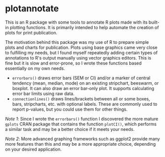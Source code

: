 # plotannotate
This is an R package with some tools to annotate R plots made with its built-in plotting functions. It is primarily intended to help automate the creation of plots for print publication.

The motivation behind this package was my use of R to prepare simple plots and charts for publication. Plots using base graphics came very close to fulfilling my needs, but I found myself repeatedly adding certain types of annotations to R's output manually using vector graphics editors. This is fine but it is slow and error-prone, so I wrote these functions based essentially on my own needs.

* `errorbars()` draws error bars (SEM or CI) and/or a marker of central tendency (mean, median, mode) on an existing stripchart, beeswarm, or boxplot. It can also draw an error bar-only plot. It supports calculating error bar limits using raw data.
* `connectionlines()` draws lines/brackets between all or some boxes, bars, stripcharts, etc. with optional labels. These are commonly used to report p-values, but you could use them for other things.

_Note 1_: Since I wrote the `errorbars()` function I discovered the more mature `gplots` CRAN package that contains the function `plotCI()`, which performs a similar task and may be a better choice if it meets your needs.

_Note 2_: More advanced graphing frameworks such as ggplot2 provide many more features than this and may be a more appropriate choice, depending on your desired application.
